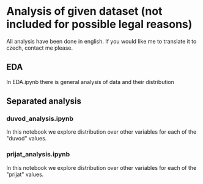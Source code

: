 # Analysis of given dataset (not included for possible legal reasons)

All analysis have been done in english. If you would like me to translate it to czech, contact me please.

## EDA

In EDA.ipynb there is general analysis of data and their distribution

## Separated analysis

### duvod_analysis.ipynb

In this notebook we explore distribution over other variables for each of the "duvod" values.

### prijat_analysis.ipynb

In this notebook we explore distribution over other variables for each of the "prijat" values.
